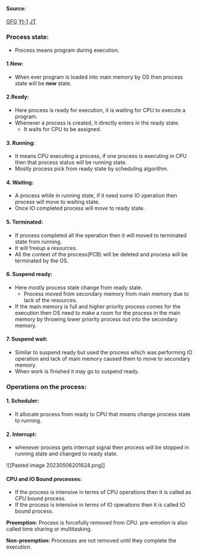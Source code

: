#### Source:
[GFG](https://www.geeksforgeeks.org/states-of-a-process-in-operating-systems/)
[Yt-1](https://www.youtube.com/watch?v=SGxFMEZ-ypc&list=PLXj4XH7LcRfDrdQuJTHIPmKMpa7eYVaPm&index=7)
[JT](https://www.javatpoint.com/os-process-states)


### Process state:

* Process means program during execution.

#### 1.New:

* When ever program is loaded into main memory by OS then process state will be **new** state.

#### 2.Ready:

* Here process is ready for execution, it is waiting for CPU to execute a program.
* Whenever a process is created, it directly enters in the ready state.
	* It waits for CPU to be assigned.

#### 3. Running:

* It means CPU executing a process, if one process is executing in CPU then that process status will be running state.
* Mostly process pick from ready state by scheduling algorithm.

#### 4. Waiting:

* A process while in running state, if it need some IO operation then process will move to waiting state.
* Once IO completed process will move to ready state.

#### 5. Terminated:

* If process completed all the operation then it will moved to terminated state from running.
* It will freeup a resources.
* All the context of the process(PCB) will be deleted and process will be terminated by the OS.

#### 6. Suspend ready:

* Here mostly process state change from ready state.
	* Process moved from secondary memory from main memory due to lack of the resources.
* If the main memory is full and higher priority process comes for the execution then OS need to make a room for the process in the main memory by throwing lower priority process out into the secondary memory.

#### 7. Suspend wait:

* Similar to suspend ready but used the process which was performing IO operation and lack of main memory caused them to move to secondary memory.
* When work is finished it may go to suspend ready.

### Operations on the process:

#### 1. Scheduler:

* It allocate process from ready to CPU that means change process state to running.

#### 2. Interrupt:

* whenever process gets interrupt signal then process will be stopped in running state and changed to ready state.


![[Pasted image 20230506201624.png]]


#### CPU and IO Bound processes:

* If the process is intensive in terms of CPU operations then it is called as CPU bound process.
* If the process is intensive in terms of IO operations then it is called IO bound process.

**Preemption:** Process is forcefully removed from CPU. pre-emotion is also called time sharing or multitasking.

**Non-preemption:** Processes are not removed until they complete the execution.